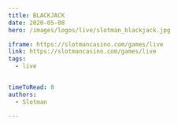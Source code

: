 ```yaml
---
title: BLACKJACK
date: 2020-05-08
hero: /images/logos/live/slotman_blackjack.jpg

iframe: https://slotmancasino.com/games/live
link: https://slotmancasino.com/games/live
tags: 
  - live


timeToRead: 8
authors:
  - Slotman

---
```

